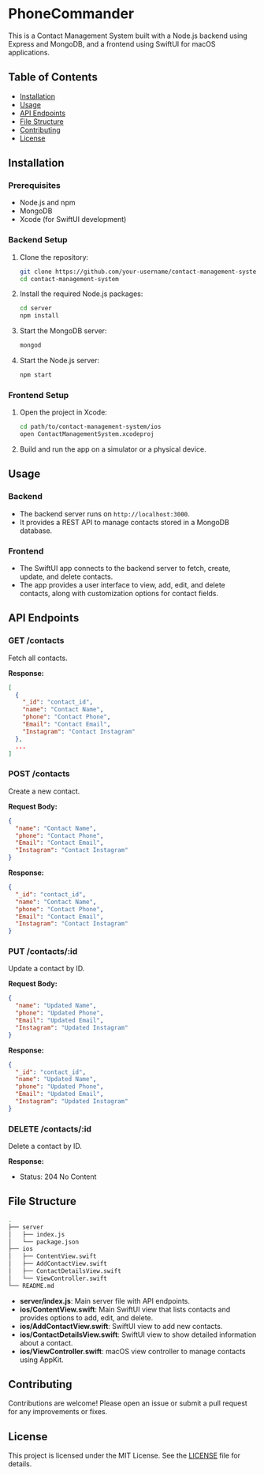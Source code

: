 
# PhoneCommander

This is a Contact Management System built with a Node.js backend using Express and MongoDB, and a frontend using SwiftUI for macOS applications.

## Table of Contents

- [Installation](#installation)
- [Usage](#usage)
- [API Endpoints](#api-endpoints)
- [File Structure](#file-structure)
- [Contributing](#contributing)
- [License](#license)

## Installation

### Prerequisites

- Node.js and npm
- MongoDB
- Xcode (for SwiftUI development)

### Backend Setup

1. Clone the repository:

    ```sh
    git clone https://github.com/your-username/contact-management-system.git
    cd contact-management-system
    ```

2. Install the required Node.js packages:

    ```sh
    cd server
    npm install
    ```

3. Start the MongoDB server:

    ```sh
    mongod
    ```

4. Start the Node.js server:

    ```sh
    npm start
    ```

### Frontend Setup

1. Open the project in Xcode:

    ```sh
    cd path/to/contact-management-system/ios
    open ContactManagementSystem.xcodeproj
    ```

2. Build and run the app on a simulator or a physical device.

## Usage

### Backend

- The backend server runs on `http://localhost:3000`.
- It provides a REST API to manage contacts stored in a MongoDB database.

### Frontend

- The SwiftUI app connects to the backend server to fetch, create, update, and delete contacts.
- The app provides a user interface to view, add, edit, and delete contacts, along with customization options for contact fields.

## API Endpoints

### GET /contacts

Fetch all contacts.

**Response:**

```json
[
  {
    "_id": "contact_id",
    "name": "Contact Name",
    "phone": "Contact Phone",
    "Email": "Contact Email",
    "Instagram": "Contact Instagram"
  },
  ...
]
```

### POST /contacts

Create a new contact.

**Request Body:**

```json
{
  "name": "Contact Name",
  "phone": "Contact Phone",
  "Email": "Contact Email",
  "Instagram": "Contact Instagram"
}
```

**Response:**

```json
{
  "_id": "contact_id",
  "name": "Contact Name",
  "phone": "Contact Phone",
  "Email": "Contact Email",
  "Instagram": "Contact Instagram"
}
```

### PUT /contacts/:id

Update a contact by ID.

**Request Body:**

```json
{
  "name": "Updated Name",
  "phone": "Updated Phone",
  "Email": "Updated Email",
  "Instagram": "Updated Instagram"
}
```

**Response:**

```json
{
  "_id": "contact_id",
  "name": "Updated Name",
  "phone": "Updated Phone",
  "Email": "Updated Email",
  "Instagram": "Updated Instagram"
}
```

### DELETE /contacts/:id

Delete a contact by ID.

**Response:**

- Status: 204 No Content

## File Structure

```sh
.
├── server
│   ├── index.js
│   └── package.json
├── ios
│   ├── ContentView.swift
│   ├── AddContactView.swift
│   ├── ContactDetailsView.swift
│   └── ViewController.swift
└── README.md
```

- **server/index.js**: Main server file with API endpoints.
- **ios/ContentView.swift**: Main SwiftUI view that lists contacts and provides options to add, edit, and delete.
- **ios/AddContactView.swift**: SwiftUI view to add new contacts.
- **ios/ContactDetailsView.swift**: SwiftUI view to show detailed information about a contact.
- **ios/ViewController.swift**: macOS view controller to manage contacts using AppKit.

## Contributing

Contributions are welcome! Please open an issue or submit a pull request for any improvements or fixes.

## License

This project is licensed under the MIT License. See the [LICENSE](LICENSE) file for details.

